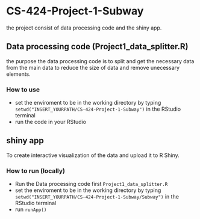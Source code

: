 # CS-424-Project-1-Subway

the project consist of data processing code and the shiny app.

## Data processing code (Project1_data_splitter.R)
the purpose the data processing code is to  split and get the necessary data from the main data to reduce the size of data and remove unecessary elements.

### How to use
- set the enviroment to be in the working directory by typing `setwd("INSERT_YOURPATH/CS-424-Project-1-Subway")` in the RStudio terminal
- run the code in your RStudio

## shiny app
To create interactive visualization of the data and upload it to R Shiny.

### How to run (locally)
- Run the Data processing code first `Project1_data_splitter.R`
- set the enviroment to be in the working directory by typing `setwd("INSERT_YOURPATH/CS-424-Project-1-Subway/Subway")` in the RStudio terminal
- run `runApp()`
